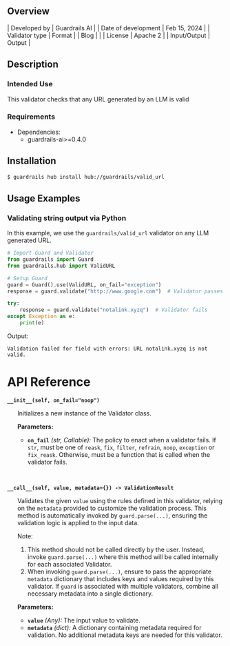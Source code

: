 ## Overview

| Developed by | Guardrails AI |
| Date of development | Feb 15, 2024 |
| Validator type | Format |
| Blog |  |
| License | Apache 2 |
| Input/Output | Output |

## Description

### Intended Use
This validator checks that any URL generated by an LLM is valid

### Requirements

* Dependencies:
    - guardrails-ai>=0.4.0

## Installation

```bash
$ guardrails hub install hub://guardrails/valid_url
```

## Usage Examples

### Validating string output via Python

In this example, we use the `guardrails/valid_url` validator on any LLM generated URL.

```python
# Import Guard and Validator
from guardrails import Guard
from guardrails.hub import ValidURL

# Setup Guard
guard = Guard().use(ValidURL, on_fail="exception")
response = guard.validate("http://www.google.com")  # Validator passes

try:
    response = guard.validate("notalink.xyzq")  # Validator fails
except Exception as e:
    print(e)
```
Output:
```console
Validation failed for field with errors: URL notalink.xyzq is not valid.
```

# API Reference

**`__init__(self, on_fail="noop")`**
<ul>

Initializes a new instance of the Validator class.

**Parameters:**

- **`on_fail`** *(str, Callable):* The policy to enact when a validator fails. If `str`, must be one of `reask`, `fix`, `filter`, `refrain`, `noop`, `exception` or `fix_reask`. Otherwise, must be a function that is called when the validator fails.

</ul>

<br>

**`__call__(self, value, metadata={}) -> ValidationResult`**

<ul>

Validates the given `value` using the rules defined in this validator, relying on the `metadata` provided to customize the validation process. This method is automatically invoked by `guard.parse(...)`, ensuring the validation logic is applied to the input data.

Note:

1. This method should not be called directly by the user. Instead, invoke `guard.parse(...)` where this method will be called internally for each associated Validator.
2. When invoking `guard.parse(...)`, ensure to pass the appropriate `metadata` dictionary that includes keys and values required by this validator. If `guard` is associated with multiple validators, combine all necessary metadata into a single dictionary.

**Parameters:**

- **`value`** *(Any):* The input value to validate.
- **`metadata`** *(dict):* A dictionary containing metadata required for validation. No additional metadata keys are needed for this validator.

</ul>
